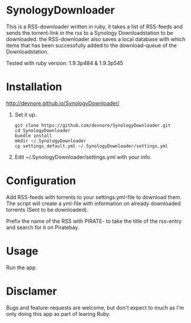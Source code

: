 SynologyDownloader
==================

This is a RSS-downloader written in ruby, it takes a list of RSS-feeds and sends the torrent-link in the rss to a Synology Downloadstation to be downloaded. the RSS-downloader also saves a local database with which items that has been successfully added to the download-queue of the Downloadstation.

Tested with ruby version: 1.9.3p484 & 1.9.3p545

# Installation
http://devnore.github.io/SynologyDownloader/

1. Set it up.

	```
	git clone https://github.com/devnore/SynologyDownloader.git
	cd SynologyDownloader
	bundle install
	mkdir ~/.SynologyDownloader
	cp settings_default.yml ~/.SynologyDownloader/settings.yml
	```
2. Edit ~/.SynologyDownloader/settings.yml with your info.


# Configuration

Add RSS-feeds with torrents to your settings.yml-file to download them. The script will create a yml-file with information on already downloaded torrents (Sent to be downloaded).

Prefix the name of the RSS with PIRATE- to take the title of the rss-entry and search for it on Piratebay.


# Usage
Run the app.

# Disclamer
Bugs and feature-requests are welcome, but don't expect to much as I'm only doing this app as part of learing Ruby.
